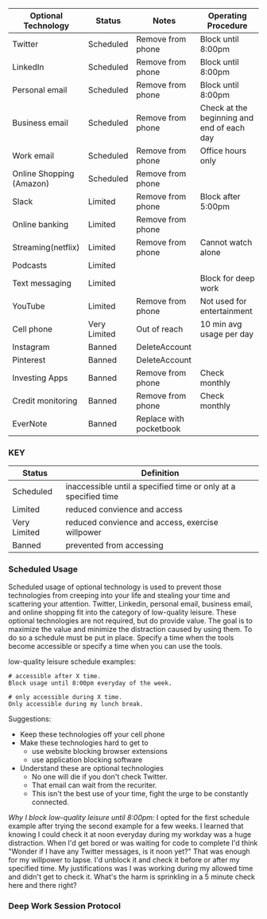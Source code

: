 |Optional Technology|Status|Notes|Operating Procedure
|---|---|---|---|
|Twitter|Scheduled|Remove from phone|Block until 8:00pm|
|LinkedIn|Scheduled|Remove from phone|Block until 8:00pm|
|Personal email| Scheduled|Remove from phone|Block until 8:00pm|
|Business email| Scheduled|Remove from phone|Check at the beginning and end of each day|
|Work email| Scheduled|Remove from phone|Office hours only|
|Online Shopping (Amazon)|Scheduled|Remove from phone||
|Slack|Limited|Remove from phone|Block after 5:00pm|
|Online banking|Limited|Remove from phone||
|Streaming(netflix)|Limited|Remove from phone|Cannot watch alone|
|Podcasts|Limited|||
|Text messaging|Limited| |Block for deep work|
|YouTube|Limited|Remove from phone|Not used for entertainment|
|Cell phone|Very Limited|Out of reach|10 min avg usage per day|
|Instagram|Banned|DeleteAccount||
|Pinterest|Banned|DeleteAccount||
|Investing Apps|Banned|Remove from phone|Check monthly|
|Credit monitoring|Banned|Remove from phone|Check monthly|
|EverNote|Banned|Replace with pocketbook||

### KEY

|Status|Definition|
|---|---|
|Scheduled| inaccessible until a specified time or only at a specified time|
|Limited| reduced convience and access|
|Very Limited| reduced convience and access, exercise willpower|
|Banned| prevented from accessing|

### Scheduled Usage

Scheduled usage of optional technology is used to prevent those technologies from creeping into your life and stealing your time and scattering your attention. Twitter, Linkedin, personal email, business email, and online shopping fit into the category of low-quality leisure. These optional technologies are not required, but do provide value. The goal is to maximize the value and minimize the distraction caused by using them. To do so a schedule must be put in place. Specify a time when the tools become accessible or specify a time when you can use the tools.

low-quality leisure schedule examples:
```
# accessible after X time.
Block usage until 8:00pm everyday of the week.

# only accessible during X time.
Only accessible during my lunch break. 
```

Suggestions:
* Keep these technologies off your cell phone
* Make these technologies hard to get to
    * use website blocking browser extensions
    * use application blocking software
* Understand these are optional technologies
    * No one will die if you don't check Twitter.
    * That email can wait from the recuriter.
    * This isn't the best use of your time, fight the urge to be constantly connected.

_Why I block low-quality leisure until 8:00pm:_ I opted for the first schedule example after trying the second example for a few weeks. I learned that knowing I could check it at noon everyday during my workday was a huge distraction. When I'd get bored or was waiting for code to complete I'd think "Wonder if I have any Twitter messages, is it noon yet?" That was enough for my willpower to lapse. I'd unblock it and check it before or after my specified time. My justifications was I was working during my allowed time and didn't get to check it. What's the harm is sprinkling in a 5 minute check here and there right?

### Deep Work Session Protocol



